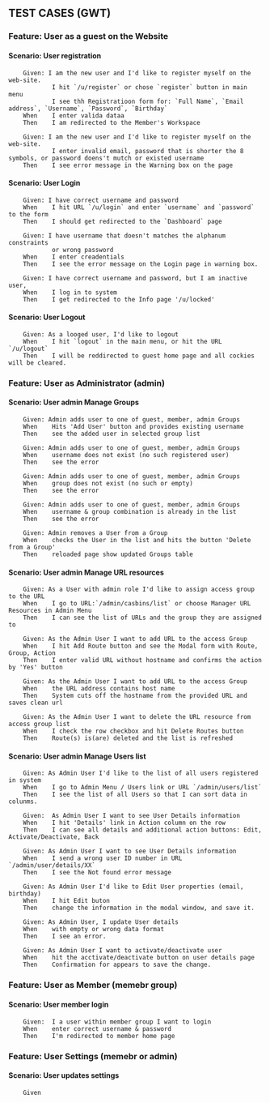 ## TEST CASES (GWT)

### Feature: User as a guest on the Website
#### Scenario: User registration
        Given: I am the new user and I'd like to register myself on the web-site. 
                I hit `/u/register` or chose `register` button in main menu
                I see thh Registratioon form for: `Full Name`, `Email address`, `Username`, `Password`, `Birthday`
        When    I enter valida dataa
        Then    I am redirected to the Member's Workspace
                
        Given: I am the new user and I'd like to register myself on the web-site. 
                I enter invalid email, password that is shorter the 8 symbols, or password doens't mutch or existed username
        Then    I see error message in the Warning box on the page

#### Scenario: User Login
        Given: I have correct username and password
        When    I hit URL `/u/login` and enter `username` and `password` to the form
        Then    I should get redirected to the `Dashboard` page

        Given: I have username that doesn't matches the alphanum constraints
                or wrong password
        When    I enter creadentials
        Then    I see the error message on the Login page in warning box.

        Given: I have correct username and password, but I am inactive user,
        When    I log in to system
        Then    I get redirected to the Info page '/u/locked'
    
#### Scenario: User Logout
        Given: As a looged user, I'd like to logout
        When    I hit `logout` in the main menu, or hit the URL `/u/logout`
        Then    I will be reddirected to guest home page and all cockies will be cleared.

### Feature: User as Administrator (admin)
#### Scenario: User admin Manage Groups
        Given: Admin adds user to one of guest, member, admin Groups
        When    Hits 'Add User' button and provides existing username
        Then    see the added user in selected group list

        Given: Admin adds user to one of guest, member, admin Groups
        When    username does not exist (no such registered user)
        Then    see the error 

        Given: Admin adds user to one of guest, member, admin Groups
        When    group does not exist (no such or empty)
        Then    see the error

        Given: Admin adds user to one of guest, member, admin Groups
        When    username & group combination is already in the list
        Then    see the error 

        Given: Admin removes a User from a Group
        When    checks the User in the list and hits the button 'Delete from a Group'
        Then    reloaded page show updated Groups table

#### Scenario: User admin Manage URL resources
        Given: As a User with admin role I'd like to assign access group to the URL
        When    I go to URL:`/admin/casbins/list` or choose Manager URL Resources in Admin Menu
        Then    I can see the list of URLs and the group they are assigned to

        Given: As the Admin User I want to add URL to the access Group
        When    I hit Add Route button and see the Modal form with Route, Group, Action
        Then    I enter valid URL without hostname and confirms the action by 'Yes' button

        Given: As the Admin User I want to add URL to the access Group
        When    the URL address contains host name
        Then    System cuts off the hostname from the provided URL and saves clean url

        Given: As the Admin User I want to delete the URL resource from access group list
        When    I check the row checkbox and hit Delete Routes button
        Then    Route(s) is(are) deleted and the list is refreshed
#### Scenario: User admin Manage Users list
        Given: As Admin User I'd like to the list of all users registered in system
        When    I go to Admin Menu / Users link or URL `/admin/users/list`
        Then    I see the list of all Users so that I can sort data in colunms.

        Given:  As Admin User I want to see User Details information
        When    I hit 'Details' link in Action column on the row
        Then    I can see all details and additional action buttons: Edit, Activate/Deactivate, Back

        Given: As Admin User I want to see User Details information
        When    I send a wrong user ID number in URL `/admin/user/details/XX`
        Then    I see the Not found error message

        Given: As Admin User I'd like to Edit User properties (email, birthday)
        When    I hit Edit buton
        Then    change the information in the modal window, and save it.

        Given: As Admin User, I update User details 
        When    with empty or wrong data format
        Then    I see an error.

        Given: As Admin User I want to activate/deactivate user
        When    hit the acctivate/deactivate button on user details page
        Then    Confirmation for appears to save the change.

### Feature: User as Member (memebr group)
#### Scenario: User member login
        Given:  I a user within member group I want to login
        When    enter correct username & password
        Then    I'm redirected to member home page

### Feature: User Settings (memebr or admin)
#### Scenario: User updates settings
        Given